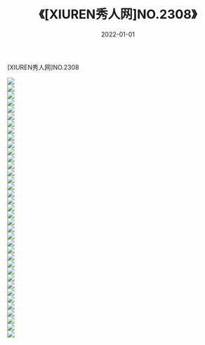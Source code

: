 ﻿---
layout: post
title:  《[XIUREN秀人网]NO.2308》
date:   2022-01-01
img: http://pic.660000.xyz/1:/秀人网/秀人网第03部分/[XIUREN秀人网]NO.2308/000.jpg
categories: [美女, 清纯, 唯美]
---

[XIUREN秀人网]NO.2308

 ![](http://pic.660000.xyz/1:/秀人网/秀人网第03部分/[XIUREN秀人网]NO.2308/001.jpg) <br>![](http://pic.660000.xyz/1:/秀人网/秀人网第03部分/[XIUREN秀人网]NO.2308/002.jpg) <br>![](http://pic.660000.xyz/1:/秀人网/秀人网第03部分/[XIUREN秀人网]NO.2308/003.jpg) <br>![](http://pic.660000.xyz/1:/秀人网/秀人网第03部分/[XIUREN秀人网]NO.2308/004.jpg) <br>![](http://pic.660000.xyz/1:/秀人网/秀人网第03部分/[XIUREN秀人网]NO.2308/005.jpg) <br>![](http://pic.660000.xyz/1:/秀人网/秀人网第03部分/[XIUREN秀人网]NO.2308/006.jpg) <br>![](http://pic.660000.xyz/1:/秀人网/秀人网第03部分/[XIUREN秀人网]NO.2308/007.jpg) <br>![](http://pic.660000.xyz/1:/秀人网/秀人网第03部分/[XIUREN秀人网]NO.2308/008.jpg) <br>![](http://pic.660000.xyz/1:/秀人网/秀人网第03部分/[XIUREN秀人网]NO.2308/009.jpg) <br>![](http://pic.660000.xyz/1:/秀人网/秀人网第03部分/[XIUREN秀人网]NO.2308/010.jpg) <br>![](http://pic.660000.xyz/1:/秀人网/秀人网第03部分/[XIUREN秀人网]NO.2308/011.jpg) <br>![](http://pic.660000.xyz/1:/秀人网/秀人网第03部分/[XIUREN秀人网]NO.2308/012.jpg) <br>![](http://pic.660000.xyz/1:/秀人网/秀人网第03部分/[XIUREN秀人网]NO.2308/013.jpg) <br>![](http://pic.660000.xyz/1:/秀人网/秀人网第03部分/[XIUREN秀人网]NO.2308/014.jpg) <br>![](http://pic.660000.xyz/1:/秀人网/秀人网第03部分/[XIUREN秀人网]NO.2308/015.jpg) <br>![](http://pic.660000.xyz/1:/秀人网/秀人网第03部分/[XIUREN秀人网]NO.2308/016.jpg) <br>![](http://pic.660000.xyz/1:/秀人网/秀人网第03部分/[XIUREN秀人网]NO.2308/017.jpg) <br>![](http://pic.660000.xyz/1:/秀人网/秀人网第03部分/[XIUREN秀人网]NO.2308/018.jpg) <br>![](http://pic.660000.xyz/1:/秀人网/秀人网第03部分/[XIUREN秀人网]NO.2308/019.jpg) <br>![](http://pic.660000.xyz/1:/秀人网/秀人网第03部分/[XIUREN秀人网]NO.2308/020.jpg) <br>![](http://pic.660000.xyz/1:/秀人网/秀人网第03部分/[XIUREN秀人网]NO.2308/021.jpg) <br>![](http://pic.660000.xyz/1:/秀人网/秀人网第03部分/[XIUREN秀人网]NO.2308/022.jpg) <br>![](http://pic.660000.xyz/1:/秀人网/秀人网第03部分/[XIUREN秀人网]NO.2308/023.jpg) <br>![](http://pic.660000.xyz/1:/秀人网/秀人网第03部分/[XIUREN秀人网]NO.2308/024.jpg) <br>![](http://pic.660000.xyz/1:/秀人网/秀人网第03部分/[XIUREN秀人网]NO.2308/025.jpg) <br>![](http://pic.660000.xyz/1:/秀人网/秀人网第03部分/[XIUREN秀人网]NO.2308/026.jpg) <br>![](http://pic.660000.xyz/1:/秀人网/秀人网第03部分/[XIUREN秀人网]NO.2308/027.jpg) <br>![](http://pic.660000.xyz/1:/秀人网/秀人网第03部分/[XIUREN秀人网]NO.2308/028.jpg) <br>![](http://pic.660000.xyz/1:/秀人网/秀人网第03部分/[XIUREN秀人网]NO.2308/029.jpg) <br>![](http://pic.660000.xyz/1:/秀人网/秀人网第03部分/[XIUREN秀人网]NO.2308/030.jpg) <br>![](http://pic.660000.xyz/1:/秀人网/秀人网第03部分/[XIUREN秀人网]NO.2308/031.jpg) <br>![](http://pic.660000.xyz/1:/秀人网/秀人网第03部分/[XIUREN秀人网]NO.2308/032.jpg) <br>![](http://pic.660000.xyz/1:/秀人网/秀人网第03部分/[XIUREN秀人网]NO.2308/033.jpg) <br>![](http://pic.660000.xyz/1:/秀人网/秀人网第03部分/[XIUREN秀人网]NO.2308/034.jpg) <br>![](http://pic.660000.xyz/1:/秀人网/秀人网第03部分/[XIUREN秀人网]NO.2308/035.jpg) <br>![](http://pic.660000.xyz/1:/秀人网/秀人网第03部分/[XIUREN秀人网]NO.2308/036.jpg) <br>![](http://pic.660000.xyz/1:/秀人网/秀人网第03部分/[XIUREN秀人网]NO.2308/037.jpg) <br>